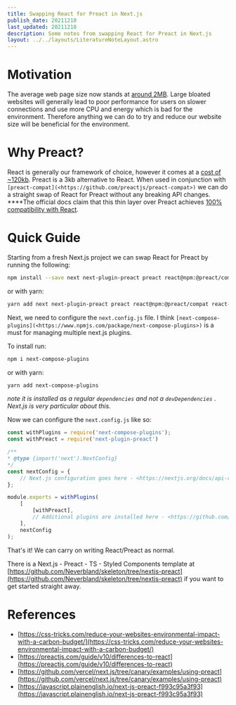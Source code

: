 ```yaml
---
title: Swapping React for Preact in Next.js
publish_date: 20211210
last_updated: 20211210
description: Some notes from swapping React for Preact in Next.js
layout: ../../layouts/LiteratureNoteLayout.astro
---
```


# Motivation

The average web page size now stands at [around 2MB](https://httparchive.org/reports/page-weight). Large bloated websites will generally lead to poor performance for users on slower connections and use more CPU and energy which is bad for the environment. Therefore anything we can do to try and reduce our website size will be beneficial for the environment.

# Why Preact?

React is generally our framework of choice, however it comes at a [cost of ~120kb](https://bundlephobia.com/package/react-dom@17.0.2). Preact is a 3kb alternative to React. When used in conjunction with `[preact-compat](<https://github.com/preactjs/preact-compat>)` we can do a straight swap of React for Preact without any breaking API changes. ****The official docs claim that this thin layer over Preact achieves [100% compatibility with React](https://preactjs.com/guide/v10/differences-to-react).

# Quick Guide

Starting from a fresh Next.js project we can swap React for Preact by running the following:

```bash
npm install --save next next-plugin-preact preact react@npm:@preact/compat react-dom@npm:@preact/compat react-ssr-prepass@npm:preact-ssr-prepass preact-render-to-string
```

or with yarn:

```bash
yarn add next next-plugin-preact preact react@npm:@preact/compat react-dom@npm:@preact/compat react-ssr-prepass@npm:preact-ssr-prepass preact-render-to-string
```

Next, we need to configure the `next.config.js` file. I think `[next-compose-plugins](<https://www.npmjs.com/package/next-compose-plugins>)` is a must for managing multiple next.js plugins.

To install run:

```bash
npm i next-compose-plugins
```

or with yarn:

```bash
yarn add next-compose-plugins
```

_note it is installed as a regular `dependencies` and not a `devDependencies` . Next.js is very particular about this._

Now we can configure the `next.config.js` like so:

```jsx
const withPlugins = require('next-compose-plugins');
const withPreact = require('next-plugin-preact')

/**
* @type {import('next').NextConfig}
*/
const nextConfig = {
	// Next.js configuration goes here - <https://nextjs.org/docs/api-reference/next.config.js/introduction>
};

module.exports = withPlugins(
	[
		[withPreact],
		// Additional plugins are installed here - <https://github.com/cyrilwanner/next-compose-plugins#usage>
	],
	nextConfig
);
```

That's it! We can carry on writing React/Preact as normal.

There is a Next.js - Preact - TS - Styled Components template at [](https://github.com/Neverbland/skeleton/tree/nextjs-preact)[https://github.com/Neverbland/skeleton/tree/nextjs-preact](https://github.com/Neverbland/skeleton/tree/nextjs-preact) if you want to get started straight away.

# References

-   [https://css-tricks.com/reduce-your-websites-environmental-impact-with-a-carbon-budget/](https://css-tricks.com/reduce-your-websites-environmental-impact-with-a-carbon-budget/)
-   [https://preactjs.com/guide/v10/differences-to-react](https://preactjs.com/guide/v10/differences-to-react)
-   [https://github.com/vercel/next.js/tree/canary/examples/using-preact](https://github.com/vercel/next.js/tree/canary/examples/using-preact)
-   [https://javascript.plainenglish.io/next-js-preact-f993c95a3f93](https://javascript.plainenglish.io/next-js-preact-f993c95a3f93)